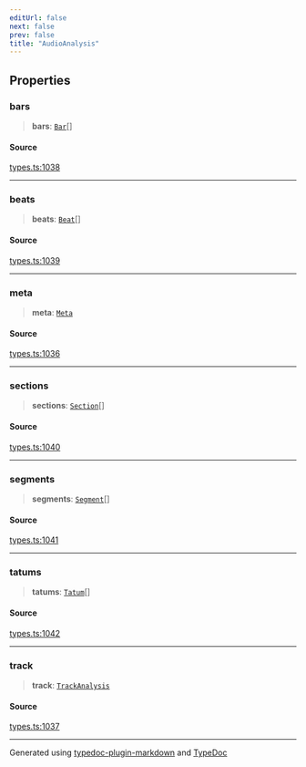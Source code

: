 ```yaml
---
editUrl: false
next: false
prev: false
title: "AudioAnalysis"
---
```


## Properties

### bars

> **bars**: [`Bar`](/api/interfaces/bar/)[]

#### Source

[types.ts:1038](https://github.com/fostertheweb/spotify-web-sdk/blob/9d7441b/src/types.ts#L1038)

***

### beats

> **beats**: [`Beat`](/api/interfaces/beat/)[]

#### Source

[types.ts:1039](https://github.com/fostertheweb/spotify-web-sdk/blob/9d7441b/src/types.ts#L1039)

***

### meta

> **meta**: [`Meta`](/api/interfaces/meta/)

#### Source

[types.ts:1036](https://github.com/fostertheweb/spotify-web-sdk/blob/9d7441b/src/types.ts#L1036)

***

### sections

> **sections**: [`Section`](/api/interfaces/section/)[]

#### Source

[types.ts:1040](https://github.com/fostertheweb/spotify-web-sdk/blob/9d7441b/src/types.ts#L1040)

***

### segments

> **segments**: [`Segment`](/api/interfaces/segment/)[]

#### Source

[types.ts:1041](https://github.com/fostertheweb/spotify-web-sdk/blob/9d7441b/src/types.ts#L1041)

***

### tatums

> **tatums**: [`Tatum`](/api/interfaces/tatum/)[]

#### Source

[types.ts:1042](https://github.com/fostertheweb/spotify-web-sdk/blob/9d7441b/src/types.ts#L1042)

***

### track

> **track**: [`TrackAnalysis`](/api/interfaces/trackanalysis/)

#### Source

[types.ts:1037](https://github.com/fostertheweb/spotify-web-sdk/blob/9d7441b/src/types.ts#L1037)

***

Generated using [typedoc-plugin-markdown](https://www.npmjs.com/package/typedoc-plugin-markdown) and [TypeDoc](https://typedoc.org/)
